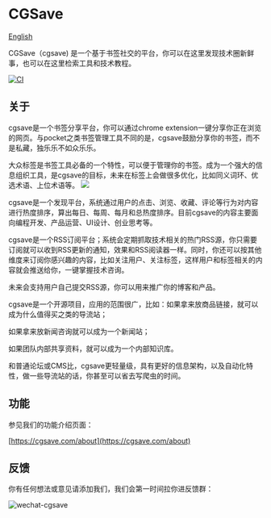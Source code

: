 # CGSave

[English](https://github.com/cgsave/cgsave/blob/master/README.md)

CGSave（cgsave) 是一个基于书签社交的平台，你可以在这里发现技术圈新鲜事，也可以在这里检索工具和技术教程。

[![CI](https://github.com/cgsave/cgsave/workflows/CI/badge.svg)](https://github.com/cgsave/cgsave/actions)

## 关于

cgsave是一个书签分享平台，你可以通过chrome extension一键分享你正在浏览的网页。与pocket之类书签管理工具不同的是，cgsave鼓励分享你的书签，而不是私藏，独乐乐不如众乐乐。

大众标签是书签工具必备的一个特性，可以便于管理你的书签。成为一个强大的信息组织工具，是cgsave的目标，未来在标签上会做很多优化，比如同义词环、优选术语、上位术语等。
![](http://cdc.tencent.com/wp-content/uploads/2011/06/08.jpg)

cgsave是一个发现平台，系统通过用户的点击、浏览、收藏、评论等行为对内容进行热度排序，算出每日、每周、每月和总热度排序。目前cgsave的内容主要面向编程开发、产品运营、UI设计、创业思考等。

cgsave是一个RSS订阅平台；系统会定期抓取技术相关的热门RSS源，你只需要订阅就可以收到RSS更新的通知，效果和RSS阅读器一样。同时，你还可以按其他维度来订阅你感兴趣的内容，比如关注用户、关注标签，这样用户和标签相关的内容就会推送给你，一键掌握技术咨询。

未来会支持用户自己提交RSS源，你可以用来推广你的博客和产品。

cgsave是一个开源项目，应用的范围很广，比如：如果拿来放商品链接，就可以成为什么值得买之类的导流站；

如果拿来放新闻咨询就可以成为一个新闻站；

如果团队内部共享资料，就可以成为一个内部知识库。

和普通论坛或CMS比，cgsave更轻量级，具有更好的信息架构，以及自动化特性，做一些导流站的话，你甚至可以省去写爬虫的时间。

## 功能

参见我们的功能介绍页面：

[https://cgsave.com/about](https://cgsave.com/about)

## 反馈

你有任何想法或意见请添加我们，我们会第一时间拉你进反馈群：

![wechat-cgsave](https://cdn.cgsave.com/wechat-cgsave.jpeg)

